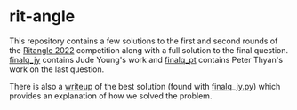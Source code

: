 # rit-angle

This repository contains a few solutions to the first and second rounds of the [Ritangle 2022](https://integralmaths.org/ritangle/2022) competition along with a full solution to the final question. [finalq_jy](/final_q/finalq_jy) contains Jude Young's work and [finalq_pt](/final_q/finalq_pt) contains Peter Thyan's work on the last question.

There is also a [writeup](/final_q/finalq_jy/writeup.md) of the best solution (found with [finalq_jy.py](/final_q/finalq_jy/finalq_jy.py)) which provides an explanation of how we solved the problem.
